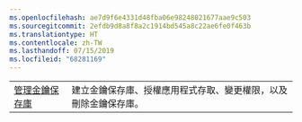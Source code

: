 ```yaml
---
ms.openlocfilehash: ae7d9f6e4331d48fba06e98248021677aae9c503
ms.sourcegitcommit: 2efdb9d8a8f8a2c1914bd545a8c22ae6fe0f463b
ms.translationtype: HT
ms.contentlocale: zh-TW
ms.lasthandoff: 07/15/2019
ms.locfileid: "68281169"
---
```

|  |  |
|---------|---------|
| [管理金鑰保存庫][1] | 建立金鑰保存庫、授權應用程式存取、變更權限，以及刪除金鑰保存庫。 |

[1]: https://azure.microsoft.com/resources/samples/key-vault-java-manage-key-vaults/
